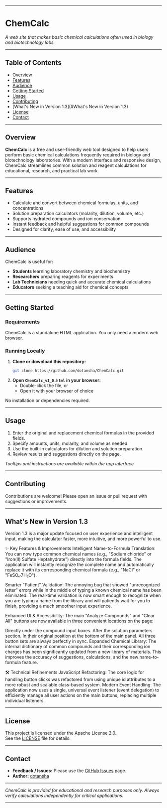 
---

# ChemCalc

*A web site that makes basic chemical calculations often used in biology and biotechnology labs.*

---

## Table of Contents

- [Overview](#overview)
- [Features](#features)
- [Audience](#audience)
- [Getting Started](#getting-started)
- [Usage](#usage)
- [Contributing](#contributing)
- [What's New in Version 1.3](#What's New in Version 1.3)
- [License](#license)
- [Contact](#contact)

---

## Overview

**ChemCalc** is a free and user-friendly web tool designed to help users perform basic chemical calculations frequently required in biology and biotechnology laboratories. With a modern interface and responsive design, ChemCalc streamlines common solution and reagent calculations for educational, research, and practical lab work.

---

## Features

- Calculate and convert between chemical formulas, units, and concentrations
- Solution preparation calculators (molarity, dilution, volume, etc.)
- Supports hydrated compounds and ion conservation
- Instant feedback and helpful suggestions for common compounds
- Designed for clarity, ease of use, and accessibility

---

## Audience

ChemCalc is useful for:
- **Students** learning laboratory chemistry and biochemistry
- **Researchers** preparing reagents for experiments
- **Lab Technicians** needing quick and accurate chemical calculations
- **Educators** seeking a teaching aid for chemical concepts

---

## Getting Started

### Requirements

ChemCalc is a standalone HTML application. You only need a modern web browser.

### Running Locally

1. **Clone or download this repository:**
    ```bash
    git clone https://github.com/dotansha/ChemCalc.git
    ```
2. **Open `ChemCalc_v1_0.html` in your browser:**
    - Double-click the file, or
    - Open it with your browser of choice

No installation or dependencies required.

---

## Usage

1. Enter the original and replacement chemical formulas in the provided fields.
2. Specify amounts, units, molarity, and volume as needed.
3. Use the built-in calculators for dilution and solution preparation.
4. Review results and suggestions directly on the page.

*Tooltips and instructions are available within the app interface.*

---

## Contributing

Contributions are welcome! Please open an issue or pull request with suggestions or improvements.

---
## What's New in Version 1.3
Version 1.3 is a major update focused on user experience and intelligent input, making the calculator faster, more intuitive, and more powerful to use.

✨ Key Features & Improvements
Intelligent Name-to-Formula Translation:
You can now type common chemical names (e.g., "Sodium chloride" or "Iron(II) Sulfate Heptahydrate") directly into the formula fields. The application will instantly recognize the complete name and automatically replace it with its corresponding chemical formula (e.g., "NaCl" or "FeSO₄·7H₂O").

Smarter "Patient" Validation:
The annoying bug that showed "unrecognized letter" errors while in the middle of typing a known chemical name has been eliminated. The real-time validation is now smart enough to recognize when you are typing a name from the library and will patiently wait for you to finish, providing a much smoother input experience.

Enhanced UI & Accessibility:
The main "Analyze Compounds" and "Clear All" buttons are now available in three convenient locations on the page:

Directly under the compound input boxes.
After the solution parameters section.
In their original position at the bottom of the main panel. All three button sets are always perfectly in sync.
Expanded Chemical Library:
The internal dictionary of common compounds and their corresponding ion charges has been significantly updated from a new library of materials. This improves the accuracy of suggestions, calculations, and the new name-to-formula feature.

🛠️ Technical Refinements
JavaScript Refactoring: The core logic for handling button clicks was refactored from using unique id attributes to a more robust and scalable class-based system.
Modern Event Handling: The application now uses a single, universal event listener (event delegation) to efficiently manage all user actions on the main buttons, replacing multiple individual listeners.

---

## License

This project is licensed under the Apache License 2.0.  
See the [LICENSE](LICENSE) file for details.

---

## Contact

- **Feedback / Issues:** Please use the [GitHub Issues](https://github.com/dotansha/ChemCalc/issues) page.
- **Author:** [dotansha](https://github.com/dotansha)

---

*ChemCalc is provided for educational and research purposes only. Always verify calculations independently for critical applications.*

---
